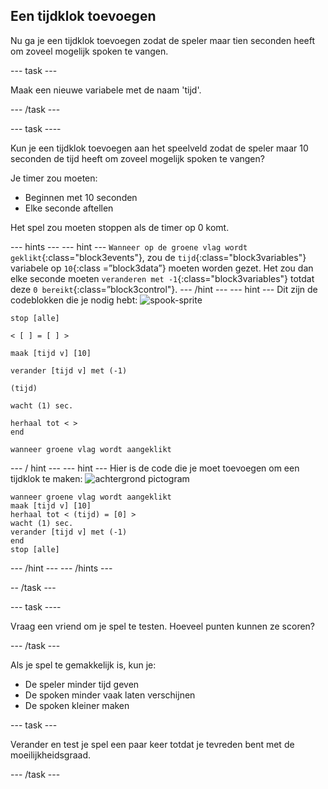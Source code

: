 ## Een tijdklok toevoegen

Nu ga je een tijdklok toevoegen zodat de speler maar tien seconden heeft om zoveel mogelijk spoken te vangen.

\--- task \---

Maak een nieuwe variabele met de naam 'tijd'.

\--- /task \---

\--- task \----

Kun je een tijdklok toevoegen aan het speelveld zodat de speler maar 10 seconden de tijd heeft om zoveel mogelijk spoken te vangen?

Je timer zou moeten:

+ Beginnen met 10 seconden
+ Elke seconde aftellen

Het spel zou moeten stoppen als de timer op 0 komt.

\--- hints \--- \--- hint \--- `Wanneer op de groene vlag wordt geklikt`{:class="block3events"}, zou de `tijd`{:class="block3variables"} variabele op `10`{:class =”block3data”} moeten worden gezet. Het zou dan elke seconde moeten `veranderen met -1`{:class="block3variables"} totdat deze `0 bereikt`{:class=”block3control"}. \--- /hint \--- \--- hint \--- Dit zijn de codeblokken die je nodig hebt: ![spook-sprite](images/ghost-backdrop.png)

```blocks3
stop [alle]

< [ ] = [ ] >

maak [tijd v] [10]

verander [tijd v] met (-1)

(tijd)

wacht (1) sec.

herhaal tot < >
end

wanneer groene vlag wordt aangeklikt

```

\--- / hint \--- \--- hint \--- Hier is de code die je moet toevoegen om een tijdklok te maken: ![achtergrond pictogram](images/ghost-backdrop.png)

```blocks3
wanneer groene vlag wordt aangeklikt
maak [tijd v] [10]
herhaal tot < (tijd) = [0] >
wacht (1) sec.
verander [tijd v] met (-1)
end
stop [alle]
```

\--- /hint \--- \--- /hints \---

-- /task \---

\--- task \----

Vraag een vriend om je spel te testen. Hoeveel punten kunnen ze scoren?

\--- /task \---

Als je spel te gemakkelijk is, kun je:

+ De speler minder tijd geven
+ De spoken minder vaak laten verschijnen
+ De spoken kleiner maken

\--- task \---

Verander en test je spel een paar keer totdat je tevreden bent met de moeilijkheidsgraad.

\--- /task \---